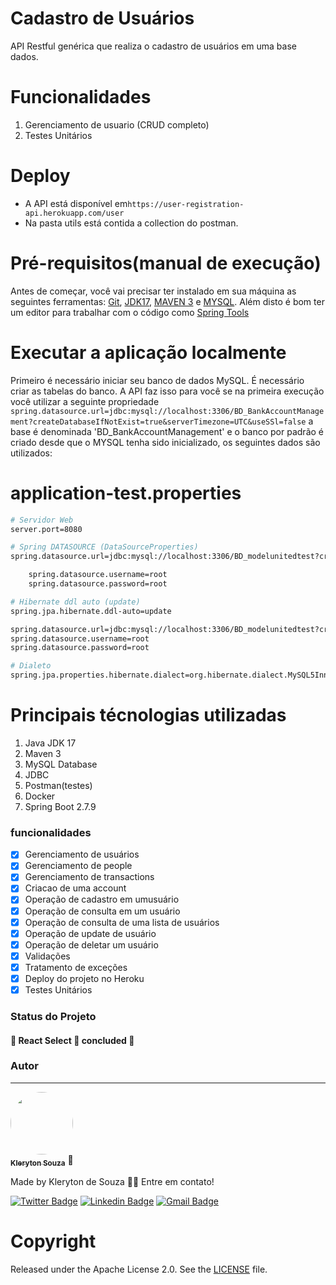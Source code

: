 # Cadastro de Usuários
API Restful genérica que realiza o cadastro de usuários em uma base dados.

# Funcionalidades
1. Gerenciamento de usuario (CRUD completo)
2. Testes Unitários

# Deploy
*  A API está disponível em```https://user-registration-api.herokuapp.com/user```
*  Na pasta utils está contida a collection do postman.

# Pré-requisitos(manual de execução)
Antes de começar, você vai precisar ter instalado em sua máquina as seguintes ferramentas:
[Git](https://git-scm.com), [JDK17](https://www.oracle.com/java/technologies/downloads/#java17), [MAVEN 3](https://maven.apache.org/index.html) e [MYSQL](https://www.mysql.com/downloads/). 
Além disto é bom ter um editor para trabalhar com o código como [Spring Tools](https://spring.io/tools)

# Executar a aplicação localmente
Primeiro é necessário iniciar seu banco de dados MySQL. É necessário criar as tabelas do banco. A API faz isso para você se na primeira execução você utilizar a seguinte propriedade ```spring.datasource.url=jdbc:mysql://localhost:3306/BD_BankAccountManagement?createDatabaseIfNotExist=true&serverTimezone=UTC&useSSl=false``` a base é denominada 'BD_BankAccountManagement' e o banco por padrão é criado desde que o MYSQL tenha sido inicializado, os seguintes dados são utilizados:

# application-test.properties
```bash
# Servidor Web
server.port=8080

# Spring DATASOURCE (DataSourceProperties)
spring.datasource.url=jdbc:mysql://localhost:3306/BD_modelunitedtest?createDatabaseIfNotExist=true&serverTimezone=UTC&useSSl=false

	spring.datasource.username=root
	spring.datasource.password=root

# Hibernate ddl auto (update)
spring.jpa.hibernate.ddl-auto=update

spring.datasource.url=jdbc:mysql://localhost:3306/BD_modelunitedtest?createDatabaseIfNotExist=true&serverTimezone=UTC&useSSl=false
spring.datasource.username=root
spring.datasource.password=root

# Dialeto
spring.jpa.properties.hibernate.dialect=org.hibernate.dialect.MySQL5InnoDBDialect
```
# Principais técnologias utilizadas
1. Java JDK 17
2. Maven 3
3. MySQL Database
4. JDBC
5. Postman(testes)
6. Docker
7. Spring Boot 2.7.9


### funcionalidades
- [x] Gerenciamento de usuários
- [x] Gerenciamento de people
- [x] Gerenciamento de transactions
- [X] Criacao de uma account
- [X] Operação de cadastro em umusuário
- [X] Operação de consulta em um usuário
- [X] Operação de consulta de uma lista de usuários
- [X] Operação de update de usuário
- [X] Operação de deletar um usuário
- [X] Validações
- [x] Tratamento de exceções
- [X] Deploy do projeto no Heroku
- [X] Testes Unitários

### Status do Projeto
<h4 align="left"> 
	🚧  React Select 🚀 concluded  🚧
</h4>

### Autor
---
<a href="https://github.com/klerytondev/">
 <img style="border-radius: 50%;" src="https://avatars.githubusercontent.com/klerytondev" width="100px;" alt=""/>
 <br />
 <sub><b>Kleryton Souza</b></sub></a> <a>🚀</a>

Made by Kleryton de Souza 👋🏽 Entre em contato!

[![Twitter Badge](https://img.shields.io/badge/-@SouzaKleryton-1ca0f1?style=flat-square&labelColor=1ca0f1&logo=twitter&logoColor=white&link=https://twitter.com/SouzaKleryton)](https://twitter.com/SouzaKleryton) [![Linkedin Badge](https://img.shields.io/badge/-kleryton-souza?style=flat-square&logo=Linkedin&logoColor=white&link=https://www.linkedin.com/in/kleryton-souza-a1733673/)](https://www.linkedin.com/in/kleryton-souza-a1733673/) 
[![Gmail Badge](https://img.shields.io/badge/kleryton.dev@gmail.com-c14438?style=flat-square&logo=Gmail&logoColor=white&link=mailto:kleryton.dev@gmail.com)](mailto:kleryton.dev@gmail.com)

# Copyright
Released under the Apache License 2.0. See the [LICENSE](https://github.com/codecentric/springboot-sample-app/blob/master/LICENSE) file.
